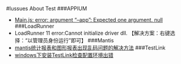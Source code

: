 #Iussues About Test
###APPIUM
* [Main.js: error: argument “–app”: Expected one argument. null](https://discuss.appium.io/t/main-js-error-argument-app-expected-one-argument-null/6805)
###LoadRunner
* LoadRunner 11 error:Cannot initialize driver dll. 【解决方案：右键选择：“以管理员身份运行”即可】
###Mantis
* [mantis统计报表和图形报表出现乱码问题的解决方法](http://www.cnblogs.com/tdskee/p/5642522.html)
###TestLink
* [windows下安装TestLink检查配置环境出错](http://blog.163.com/ly676830315@126/blog/static/1017337222013111410131705/)
